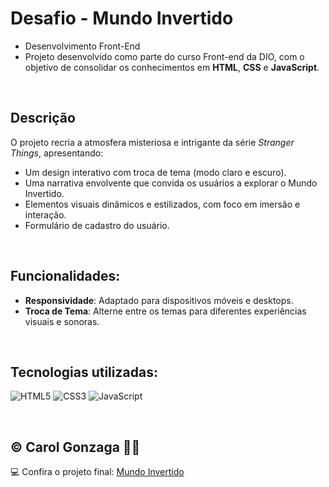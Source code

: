 # Desafio - Mundo Invertido 

- Desenvolvimento Front-End 
- Projeto desenvolvido como parte do curso Front-end da DIO, com o objetivo de consolidar os conhecimentos em **HTML**, **CSS** e **JavaScript**.

<br/>

## Descrição  
O projeto recria a atmosfera misteriosa e intrigante da série *Stranger Things*, apresentando:
- Um design interativo com troca de tema (modo claro e escuro).
- Uma narrativa envolvente que convida os usuários a explorar o Mundo Invertido.
- Elementos visuais dinâmicos e estilizados, com foco em imersão e interação.
- Formulário de cadastro do usuário.

<br/>

## Funcionalidades:
- **Responsividade**: Adaptado para dispositivos móveis e desktops.
- **Troca de Tema**: Alterne entre os temas para diferentes experiências visuais e sonoras.

<br/>

## Tecnologias utilizadas:
![HTML5](https://img.shields.io/badge/html5-%23E34F26.svg?style=flat&logo=html5&logoColor=white) 
![CSS3](https://img.shields.io/badge/css3-%231572B6.svg?style=flat&logo=css3&logoColor=white) 
![JavaScript](https://img.shields.io/badge/javascript-%23323330.svg?style=flat&logo=javascript&logoColor=%23F7DF1E)

<br/>

## © Carol Gonzaga 🏳️‍🌈  
💻 Confira o projeto final: [Mundo Invertido](https://carolgonzaga.github.io/desafio-dio-mundo-invertido/)  
